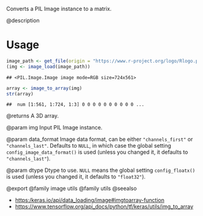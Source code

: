 Converts a PIL Image instance to a matrix.

@description

# Usage

```r
image_path <- get_file(origin = "https://www.r-project.org/logo/Rlogo.png")
(img <- image_load(image_path))
```

```
## <PIL.Image.Image image mode=RGB size=724x561>
```

```r
array <- image_to_array(img)
str(array)
```

```
##  num [1:561, 1:724, 1:3] 0 0 0 0 0 0 0 0 0 0 ...
```

@returns
    A 3D array.

@param img
Input PIL Image instance.

@param data_format
Image data format, can be either `"channels_first"` or
`"channels_last"`. Defaults to `NULL`, in which case the global
setting `config_image_data_format()` is used (unless you
changed it, it defaults to `"channels_last"`).

@param dtype
Dtype to use. `NULL` means the global setting
`config_floatx()` is used (unless you changed it, it
defaults to `"float32"`).

@export
@family image utils
@family utils
@seealso
+ <https:/keras.io/api/data_loading/image#imgtoarray-function>
+ <https://www.tensorflow.org/api_docs/python/tf/keras/utils/img_to_array>
